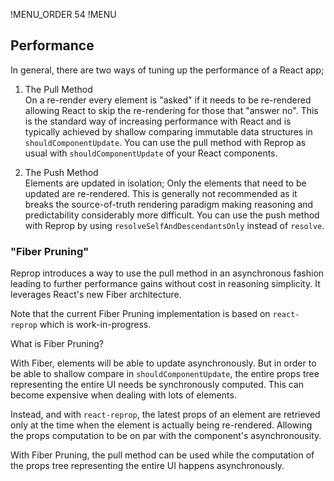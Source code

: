 !MENU_ORDER 54
!MENU

## Performance

In general, there are two ways of tuning up the performance of a React app;

1. The Pull Method
   <br/>
   On a re-render every element is "asked" if it needs to be re-rendered allowing React to skip the re-rendering for those that "answer no".
   This is the standard way of increasing performance with React and is typically achieved by shallow comparing immutable data structures in `shouldComponentUpdate`.
   You can use the pull method with Reprop as usual with `shouldComponentUpdate` of your React components.

2. The Push Method
   <br/>
   Elements are updated in isolation;
   Only the elements that need to be updated are re-rendered.
   This is generally not recommended as it breaks the source-of-truth rendering paradigm making reasoning and predictability considerably more difficult.
   You can use the push method with Reprop by using `resolveSelfAndDescendantsOnly` instead of `resolve`.


### "Fiber Pruning"

Reprop introduces a way to use the pull method in an asynchronous fashion leading to further performance gains without cost in reasoning simplicity.
It leverages React's new Fiber architecture.

Note that the current Fiber Pruning implementation is based on `react-reprop` which is work-in-progress.

What is Fiber Pruning?

With Fiber, elements will be able to update asynchronously.
But in order to be able to shallow compare in `shouldComponentUpdate`,
the entire props tree representing the entire UI needs be synchronously computed.
This can become expensive when dealing with lots of elements.

Instead, and with `react-reprop`, the latest props of an element are retrieved only at the time when the element is actually being re-rendered.
Allowing the props computation to be on par with the component's asynchronousity.

With Fiber Pruning, the pull method can be used while the computation of the props tree representing the entire UI happens asynchronously.

